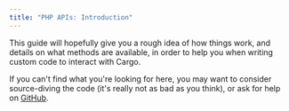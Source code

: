 ```yaml
---
title: "PHP APIs: Introduction"
---
```


This guide will hopefully give you a rough idea of how things work, and details on what methods are available, in order to help you when writing custom code to interact with Cargo.

If you can't find what you're looking for here, you may want to consider source-diving the code (it's really not as bad as you think), or ask for help on [GitHub](https://github.com/duncanmcclean/statamic-cargo/discussions).
